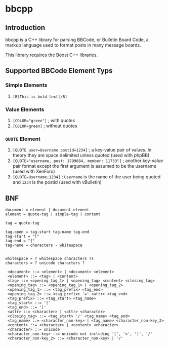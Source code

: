 # bbcpp

## Introduction

bbcpp is a C++ library for parsing BBCode, or Bulletin Board Code, a markup language used to format posts in many message boards.

This library requires the Boost C++ libraries.

## Supported BBCode Element Typs

### Simple Elements

1. `[B]This is bold text[/B]`

### Value Elements

1. `[COLOR="green"]` ; with quotes
1. `[COLOR=green]`   ; without quotes

### `QUOTE` Element

1. `[QUOTE user=Username postid=1234]` ; a key-value pair of values. In theory they are space delimited unless quoted (used with phpBB)
1. `[QUOTE="username, post: 1799684, member: 11733"]` ; another key-value pair format except the first argument is assumed to be the username (used with XenForo)   
1. `[QUOTE=Username;1234]` ; `Username` is the name of the user being quoted and `1234` is the postid (used with vBulletin)

## BNF

```
document = element | document element
element = quote-tag | simple-tag | content

tag = quote-tag

tag-open = tag-start tag-name tag-end
tag-start = "["
tag-end = "]"
tag-name = characters - whitespace 


whitespace = ? whitespace characters ?s
characters = ? unicode characters ?

 <document> ::= <element> | <document> <element>
 <element> ::= <tag> | <content>
 <tag> ::= <opening_tag_1> | <opening_tag> <content> <closing_tag>
 <opening_tag> ::= <opening_tag_1> | <opening_tag_2>
 <opening_tag_1> ::= <tag_prefix> <tag_end>
 <opening_tag_2> ::= <tag_prefix> '=' <attr> <tag_end>
 <tag_prefix> ::= <tag_start> <tag_name>
 <tag_start> ::= '['
 <tag_end> ::= ']'
 <attr> ::= <character> | <attr> <character>
 <closing_tag> ::= <tag_start> '/' <tag_name> <tag_end>
 <tag_name> ::= <character_non-key> | <tag_name> <character_non-key_2>
 <content> ::= <character> | <content> <character>
 <character> ::= unicode
 <character_non-key> ::= unicode not including '[', '=', ']', '/'
 <character_non-key_2> ::= <character_non-key> | '/'
```

